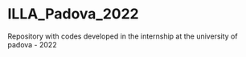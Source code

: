# ILLA_Padova_2022
Repository with codes developed in the internship at the university of padova - 2022
